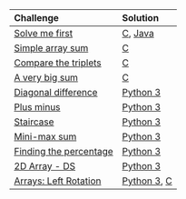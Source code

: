 |Challenge|Solution|
|:--------|:-------|
|[Solve me first](https://www.hackerrank.com/challenges/solve-me-first/problem)|[C](C/solve-me-first.c), [Java](Java/solve-me-first.java)|
|[Simple array sum](https://www.hackerrank.com/challenges/simple-array-sum/problem)|[C](C/simple-array-sum.c)|
|[Compare the triplets](https://www.hackerrank.com/challenges/compare-the-triplets/problem)   |   [C](C/compare-the-triplets.c)    |
|[A very big sum](https://www.hackerrank.com/challenges/a-very-big-sum/problem)   |   [C](C/a-very-big-sum.c)    |
|[Diagonal difference](https://www.hackerrank.com/challenges/diagonal-difference/problem)   |   [Python 3](Python/diagonal-difference.py)    |  
|[Plus minus](https://www.hackerrank.com/challenges/plus-minus/problem)   |   [Python 3](Python/plus-minus.py)    | 
|[Staircase](https://www.hackerrank.com/challenges/staircase/problem)   |   [Python 3](Python/staircase.py)    | 
|[Mini-max sum](https://www.hackerrank.com/challenges/mini-max-sum/problem)   |   [Python 3](Python/mini-max-sum.py)    |   
|[Finding the percentage](https://www.hackerrank.com/challenges/finding-the-percentage/problem)   |   [Python 3](Python/finding-the-percentage.py)    |
|[2D Array - DS](https://www.hackerrank.com/challenges/2d-array/problem)   |   [Python 3](Python/2D-array-DS.py)    | 
|[Arrays: Left Rotation](https://www.hackerrank.com/challenges/ctci-array-left-rotation/problem)   |   [Python 3](Python/arrays-left-rotation.py), [C](C/arrays-left-rotation.c)    |  
